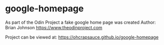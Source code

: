 # google-homepage
As part of the Odin Project a fake google home page was created
Author: Brian Johnson
https://www.theodinproject.com

Project can be viewed at:
https://ohcrapsauce.github.io/google-homepage
